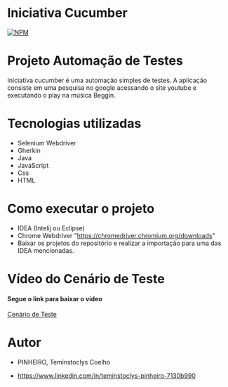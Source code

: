 # Iniciativa Cucumber 
[![NPM](https://img.shields.io/npm/l/react)](https://github.com/Teminstoclys/iniciativacucumber/blob/main/LICENSE) 

# Projeto Automação de Testes
Iniciativa cucumber é uma automação simples de testes. A aplicação consiste em uma pesquisa no google acessando o site youtube e executando o play na música Beggin.

# Tecnologias utilizadas
- Selenium Webdriver
- Gherkin
- Java
- JavaScript
- Css
- HTML

# Como executar o projeto
- IDEA (Intelij ou Eclipse)
- Chrome Webdriver "https://chromedriver.chromium.org/downloads"
- Baixar os projetos do repositório e realizar a importação para uma das IDEA mencionadas.

# Vídeo do Cenário de Teste

#### Segue o link para baixar o vídeo
[Cenário de Teste](https://github.com/Teminstoclys/iniciativacucumber/blob/main/Iniciativa%20Cucumber.mp4)

# Autor

- PINHEIRO, Temínstoclys Coelho

- https://www.linkedin.com/in/temínstoclys-pinheiro-7130b990
